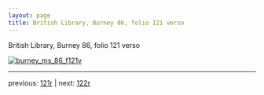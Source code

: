 ```yaml
---
layout: page
title: British Library, Burney 86, folio 121 verso
---
```


British Library, Burney 86, folio 121 verso

[![burney_ms_86_f121v](http://www.homermultitext.org/iipsrv?IIIF=/project/homer/pyramidal/deepzoom/bl/burney86imgs/v1/burney_ms_86_f121v.tif/full/800,/0/default.jpg)](http://www.homermultitext.org/ict2/?urn=urn:cite2:bl:burney86imgs.v1:burney_ms_86_f121v) 

---

previous:  [121r](../121r/) | next: [122r](../122r/)